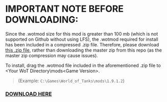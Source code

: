 # **IMPORTANT NOTE BEFORE DOWNLOADING:**
Since the .wotmod size for this mod is greater than 100 mb (which is not supported on Github without using LFS), the .wotmod required for install has been included in a compressed .zip file. Therefore, please download [this .zip file](ClassicsWoTWorkshop-60TP-Lewandowskiego-Trwaly-Remodel-v1.0.0-[1.9.1.2].zip), rather than downloading the master zip from this repo (as the master zip compression may cause issues).

To install, drag the .wotmod file included in the aforementioned .zip file to <Your WoT Directory\mods\<Game Version>. 

> (Example: `C:\Games\World_of_Tanks\mods\1.9.1.2`)
### [DOWNLOAD HERE](https://github.com/ClassicsWoTWorkshop/60TP-Lewandowskiego-Trwaly-Remodel/raw/master/ClassicsWoTWorkshop-60TP-Lewandowskiego-Trwaly-Remodel-v1.0.0-%5B1.9.1.2%5D.zip)
